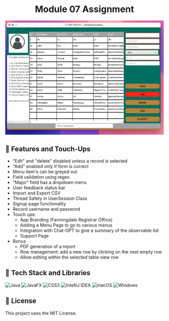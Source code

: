 <h1 align="center">Module 07 Assignment</h1>

![img_1.png](img_1.png)

## 🚀 Features and Touch-Ups
- "Edit" and "delete" disabled unless a record is selected
- "Add" enabled only if form is correct
- Menu item's can be greyed out
- Field validation using regex
- "Major" field has a dropdown menu 
- User feedback status bar
- Import and Export CSV
- Thread Safety in UserSession Class
- Signup page functionality
- Record username and password
- Touch ups: 
  - App Branding (Farmingdale Registrar Office)
  - Adding a Menu Page to go to various menus 
  - Integration with Chat-GPT to give a summary of the observable list
  - Support Page
- Bonus
  - PDF generation of a report
  - Row management: add a new row by clicking on the next empty row
  - Allow editing within the selected table view row 

## 🧰 Tech Stack and Libraries
![Java](https://img.shields.io/badge/java-%23ED8B00.svg?style=for-the-badge&logo=openjdk&logoColor=white)
![JavaFX](https://img.shields.io/badge/javafx-%23FF0000.svg?style=for-the-badge&logo=javafx&logoColor=white)
![CSS3](https://img.shields.io/badge/css3-%231572B6.svg?style=for-the-badge&logo=css3&logoColor=white)
![IntelliJ IDEA](https://img.shields.io/badge/IntelliJIDEA-000000.svg?style=for-the-badge&logo=intellij-idea&logoColor=white)
![macOS](https://img.shields.io/badge/mac%20os-000000?style=for-the-badge&logo=macos&logoColor=F0F0F0)
![Windows](https://img.shields.io/badge/Windows-0078D6?style=for-the-badge&logo=windows&logoColor=white)

## 📝 License
This project uses the MIT License. 